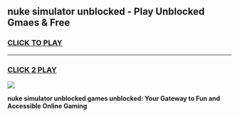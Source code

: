 
## nuke simulator unblocked - Play Unblocked Gmaes & Free
<h3>
<a href="https://news.freeplayer.one?title=nuke_simulator_unblocked&ref=23F">CLICK TO PLAY</a></h3>
<hr>

<h3>
<a href="https://news.freeplayer.one?title=nuke_simulator_unblocked&ref=23F">CLICK 2 PLAY</a>
  
</h3>

<a href="https://news.freeplayer.one?title=nuke_simulator_unblocked&ref=23F/"><img src="https://clearcache.store/games.png"></a>


**nuke simulator unblocked games unblocked: Your Gateway to Fun and Accessible Online Gaming**
